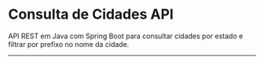 # Consulta de Cidades API

API REST em Java com Spring Boot para consultar cidades por estado e filtrar por prefixo no nome da cidade.

---
